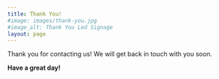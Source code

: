 ```yaml
---
title: Thank You!
#image: images/thank-you.jpg
#image_alt: Thank You Led Signage
layout: page
---
```


Thank you for contacting us! We will get back in touch with you soon.

**Have a great day!**